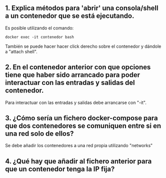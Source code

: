 ## 1. Explica métodos para 'abrir' una consola/shell a un contenedor que se está ejecutando.

Es posible utilizando el comando:

    docker exec -it contenedor bash

También se puede hacer hacer click derecho sobre el contenedor y dándole a "attach shell".

## 2. En el contenedor anterior con que opciones tiene que haber sido arrancado para poder interactuar con las entradas y salidas del contenedor.

Para interactuar con las entradas y salidas debe arrancarse con "-it".

## 3. ¿Cómo sería un fichero docker-compose para que dos contenedores se comuniquen entre si en una red solo de ellos?

Se debe añadir los contenedores a una red propia utilizando "networks"

## 4. ¿Qué hay que añadir al fichero anterior para que un contenedor tenga la IP fija?
